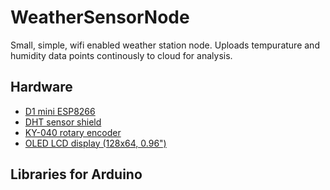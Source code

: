 WeatherSensorNode
=================

Small, simple, wifi enabled weather station node. Uploads tempurature and humidity data points continously to cloud for analysis.


Hardware
--------

* [D1 mini ESP8266](https://www.wemos.cc/product/d1-mini.html)
* [DHT sensor shield](https://www.wemos.cc/product/dht-pro-shield.html)
* [KY-040 rotary encoder](https://www.aliexpress.com/item/Free-Shipping-Rotary-Encoder-Module-Brick-Sensor-Development-for-arduino-Dropshipping-KY-040/32262356075.html)
* [OLED LCD display (128x64, 0.96")](https://www.aliexpress.com/item/Free-Shipping-1Pcs-white-128X64-OLED-LCD-0-96-I2C-IIC-SPI-Serial-new-original/32389025950.html)

Libraries for Arduino
---------------------

